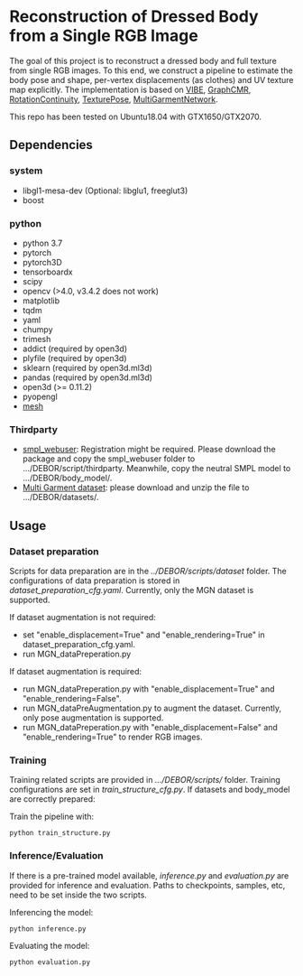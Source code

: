 # Reconstruction of Dressed Body from a Single RGB Image
The goal of this project is to reconstruct a dressed body and full texture from single RGB images.
To this end, we construct a pipeline to estimate the body pose and shape, per-vertex displacements
(as clothes) and UV texture map explicitly. The implementation is based on [VIBE](https://github.com/mkocabas/VIBE), [GraphCMR](https://github.com/nkolot/GraphCMR), [RotationContinuity](https://github.com/papagina/RotationContinuity), [
TexturePose](https://github.com/geopavlakos/TexturePose), [MultiGarmentNetwork](https://github.com/bharat-b7/MultiGarmentNetwork). 

This repo has been tested on Ubuntu18.04 with GTX1650/GTX2070.


## Dependencies
### system
- libgl1-mesa-dev (Optional: libglu1, freeglut3)
- boost
### python
- python 3.7
- pytorch
- pytorch3D
- tensorboardx
- scipy
- opencv (>4.0, v3.4.2 does not work)
- matplotlib
- tqdm
- yaml
- chumpy
- trimesh
- addict  (required by open3d)
- plyfile (required by open3d)
- sklearn (required by open3d.ml3d)
- pandas  (required by open3d.ml3d)
- open3d  (>= 0.11.2)
- pyopengl
- [mesh](https://github.com/MPI-IS/mesh)

### Thirdparty

- [smpl_webuser](http://smpl.is.tue.mpg.de): Registration might be required. Please download the package and copy the smpl_webuser folder to .../DEBOR/script/thirdparty. Meanwhile, copy the neutral SMPL model to .../DEBOR/body_model/.
- [Multi Garment dataset](https://datasets.d2.mpi-inf.mpg.de/MultiGarmentNetwork/Multi-Garmentdataset.zip): please download and unzip the file to .../DEBOR/datasets/.

## Usage
### Dataset preparation
Scripts for data preparation are in the *../DEBOR/scripts/dataset* folder. The configurations of data preparation is stored in *dataset_preparation_cfg.yaml*. Currently, only the MGN dataset is supported.

If dataset augmentation is not required:
- set "enable_displacement=True" and "enable_rendering=True" in dataset_preparation_cfg.yaml. 
- run MGN_dataPreperation.py

If dataset augmentation is required:
- run MGN_dataPreperation.py with "enable_displacement=True" and "enable_rendering=False".
- run MGN_dataPreAugmentation.py to augment the dataset. Currently, only pose augmentation is supported.
- run MGN_dataPreperation.py with "enable_displacement=False" and "enable_rendering=True" to render RGB images.

### Training
Training related scripts are provided in *.../DEBOR/scripts/* folder. Training configurations are set in *train_structure_cfg.py*. If datasets and body_model are correctly prepared:

Train the pipeline with:

```
python train_structure.py 
```

### Inference/Evaluation
If there is a pre-trained model available, *inference.py* and *evaluation.py* are provided for inference and evaluation. Paths to checkpoints, samples, etc, need to be set inside the two scripts. 

Inferencing the model:
```
python inference.py
```

Evaluating the model:
```
python evaluation.py
```


